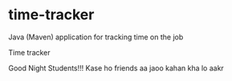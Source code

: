 # time-tracker
Java (Maven) application for tracking time on the job

Time tracker

Good Night Students!!!
Kase ho friends aa jaoo kahan kha lo aakr 
